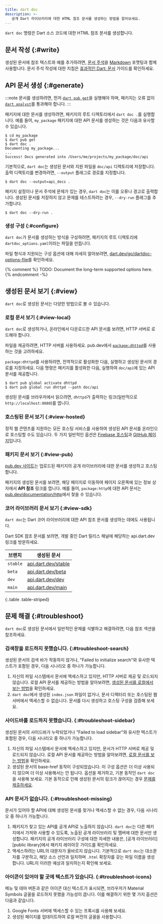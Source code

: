 ```yaml
---
title: dart doc
description: >-
   공개 Dart 라이브러리에 대한 HTML 참조 문서를 생성하는 방법을 알아보세요.
---
```


`dart doc` 명령은 Dart 소스 코드에 대한 HTML 참조 문서를 생성합니다.

## 문서 작성 {:#write}

생성된 문서에 참조 텍스트와 예를 추가하려면, 
[문서 주석][documentation comments]을 [Markdown][] 포맷팅과 함께 사용합니다. 
문서 주석 작성에 대한 지침은 [효과적인 Dart: 문서][Effective Dart: Documentation] 가이드를 확인하세요.

[documentation comments]: /language/comments#documentation-comments
[Markdown]: {{site.pub-pkg}}/markdown
[Effective Dart: Documentation]: /effective-dart/documentation

## API 문서 생성 {:#generate}

:::note
문서를 생성하려면, 먼저 [`dart pub get`](/tools/pub/cmd/pub-get)을 실행해야 하며, 
패키지는 오류 없이 [`dart analyst`](/tools/dart-analyze)를 통과해야 합니다.
:::

패키지에 대한 문서를 생성하려면, 패키지의 루트 디렉토리에서 `dart doc .`를 실행합니다. 
예를 들어, `my_package` 패키지에 대한 API 문서를 생성하는 것은 다음과 유사할 수 있습니다.

```console
$ cd my_package
$ dart pub get
$ dart doc .
Documenting my_package...
...
Success! Docs generated into /Users/me/projects/my_package/doc/api
```

기본적으로, `dart doc`는 생성된 문서와 지원 파일을 `doc/api` 디렉토리에 저장합니다. 
출력 디렉토리를 변경하려면, `--output` 플래그로 경로를 지정합니다.

```console
$ dart doc --output=api_docs .
```

패키지 설정이나 문서 주석에 문제가 있는 경우, `dart doc`는 이를 오류나 경고로 출력합니다. 
생성된 문서를 저장하지 않고 문제를 테스트하려는 경우, `--dry-run` 플래그를 추가합니다.

```console
$ dart doc --dry-run .
```

### 생성 구성 {:#configure}

`dart doc`가 문서를 생성하는 방식을 구성하려면, 
패키지의 루트 디렉토리에 `dartdoc_options.yaml`이라는 파일을 만듭니다.

파일 형식과 지원되는 구성 옵션에 대해 자세히 알아보려면, 
[dart.dev/go/dartdoc-options-file][dartdoc-options]를 확인하세요.

{% comment %}
TODO: Document the long-term supported options here.
{% endcomment -%}

[dartdoc-options]: {{site.redirect.go}}/dartdoc-options-file

## 생성된 문서 보기 {:#view}

`dart doc`로 생성된 문서는 다양한 방법으로 볼 수 있습니다.

### 로컬 문서 보기 {:#view-local}

`dart doc`로 생성하거나, 온라인에서 다운로드한 API 문서를 보려면, HTTP 서버로 로드해야 합니다.

파일을 제공하려면, HTTP 서버를 사용하세요. pub.dev에서 [`package:dhttpd`][]를 사용하는 것을 고려하세요.

`package:dhttpd`를 사용하려면, 전역적으로 활성화한 다음, 실행하고 생성된 문서의 경로를 지정하세요. 
다음 명령은 패키지를 활성화한 다음, 실행하여 `doc/api`에 있는 API 문서를 제공합니다.

```console
$ dart pub global activate dhttpd
$ dart pub global run dhttpd --path doc/api
```

생성된 문서를 브라우저에서 읽으려면, 
`dhttpd`가 출력하는 링크(일반적으로 `http://localhost:8080`)를 엽니다.

[`package:dhttpd`]: {{site.pub-pkg}}/dhttpd

### 호스팅된 문서 보기 {:#view-hosted}

정적 웹 콘텐츠를 지원하는 모든 호스팅 서비스를 사용하여 생성된 API 문서를 온라인으로 호스팅할 수도 있습니다. 
두 가지 일반적인 옵션은 [Firebase 호스팅][Firebase hosting]과 [GitHub 페이지][GitHub pages]입니다.

[Firebase hosting]: https://firebase.google.com/docs/hosting
[GitHub pages]: https://pages.github.com/

### 패키지 문서 보기 {:#view-pub}

[pub.dev 사이트]({{site.pub}})는 업로드된 패키지의 공개 라이브러리에 대한 문서를 생성하고 호스팅합니다.

패키지의 생성된 문서를 보려면, 해당 페이지로 이동하여 페이지 오른쪽에 있는 정보 상자에서 **API 참조** 링크를 엽니다. 
예를 들어, `package:http`에 대한 API 문서는 [pub.dev/documentation/http]({{site.pub-api}}/http)에서 찾을 수 있습니다.

### 코어 라이브러리 문서 보기 {:#view-sdk}

`dart doc`는 Dart 코어 라이브러리에 대한 API 참조 문서를 생성하는 데에도 사용됩니다.

Dart SDK 참조 문서를 보려면, 개발 중인 Dart 릴리스 채널에 해당하는 api.dart.dev 링크를 방문하세요.

| 브랜치   | 생성된 문서                              |
|----------|---------------------------------------------|
| `stable` | [api.dart.dev/stable]({{site.dart-api}})    |
| `beta`   | [api.dart.dev/beta]({{site.dart-api}}/beta) |
| `dev`    | [api.dart.dev/dev]({{site.dart-api}}/dev)   |
| `main`   | [api.dart.dev/main]({{site.dart-api}}/main) |

{:.table .table-striped}

## 문제 해결 {:#troubleshoot}

`dart doc`로 생성된 문서에서 일반적인 문제를 식별하고 해결하려면, 다음 참조 섹션을 참조하세요.

### 검색창을 로드하지 못했습니다. {:#troubleshoot-search}

생성된 문서의 검색 바가 작동하지 않거나, 
"Failed to initialize search"와 유사한 텍스트가 포함된 경우, 
다음 시나리오 중 하나가 가능합니다.

1. 자신의 파일 시스템에서 문서에 액세스하고 있지만, HTTP 서버로 제공 및 로드되지 않습니다. 
   로컬 API 문서를 제공하는 방법을 알아보려면, [생성된 문서를 로컬에서 보는 방법](#view-local)을 확인하세요.
2. `dart doc`에서 생성된 `index.json` 파일이 없거나, 
   문서 디렉터리 또는 호스팅된 웹 서버에서 액세스할 수 없습니다. 
   문서를 다시 생성하고 호스팅 구성을 검증해 보세요.

### 사이드바를 로드하지 못했습니다. {:#troubleshoot-sidebar}

생성된 문서의 사이드바가 누락되었거나 "Failed to load sidebar"와 유사한 텍스트가 포함된 경우, 
다음 시나리오 중 하나가 가능합니다.

1. 자신의 파일 시스템에서 문서에 액세스하고 있지만, 문서가 HTTP 서버로 제공 및 로드되지 않습니다. 
   로컬 API 문서를 제공하는 방법을 알아보려면, [로컬 문서를 보는 방법](#view-local)을 확인하세요.
2. 생성된 문서의 base-href 동작이 구성되었습니다. 
   이 구성 옵션은 더 이상 사용되지 않으며 더 이상 사용해서는 안 됩니다. 
   옵션을 제거하고, 기본 동작인 `dart doc`을 사용해 보세요. 
   기본 동작으로 인해 생성된 문서의 링크가 끊어지는 경우 [문제를 제출하세요][file an issue].

[file an issue]: {{site.repo.dart.org}}/dartdoc/issues

### API 문서가 없습니다. {:#troubleshoot-missing}

문서가 있어야 할 API에 대해 생성된 문서를 찾거나 액세스할 수 없는 경우, 다음 시나리오 중 하나가 가능합니다.

1. 패키지가 찾고 있는 API를 공개 API로 노출하지 않습니다. 
   `dart doc`는 다른 패키지에서 가져와 사용할 수 있도록, 
   노출된 공개 라이브러리 및 멤버에 대한 문서만 생성합니다. 
   패키지의 공개 라이브러리 구성에 대한 자세한 내용은, 
   [공개 라이브러리][public library]에서 패키지 레이아웃 가이드를 확인하세요.
2. 액세스하려는 URL의 대문자가 올바르지 않습니다. 
   기본적으로 `dart doc`는 대소문자를 구분하고, 
   해당 소스 선언과 일치하며 `.html` 확장자를 갖는 파일 이름을 생성합니다. 
   URL이 이러한 예상과 일치하는지 확인해 보세요.

[public libraries]: /tools/pub/package-layout#public-libraries

### 아이콘이 있어야 할 곳에 텍스트가 있습니다. {:#troubleshoot-icons}

메뉴 및 테마 버튼과 같은 아이콘 대신 텍스트가 표시되면, 
브라우저가 Material Symbols 글꼴을 로드하지 못했을 가능성이 큽니다. 
이를 해결하기 위한 몇 가지 옵션은 다음과 같습니다.

1. Google Fonts 서버에 액세스할 수 있는 프록시를 사용해 보세요.
2. 생성된 페이지를 업데이트하여 로컬 버전의 글꼴을 사용합니다.
